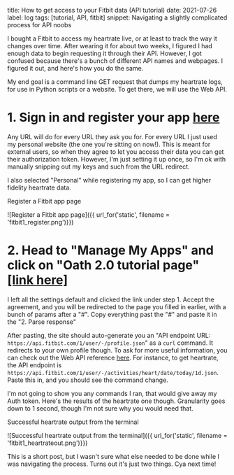 title: How to get access to your Fitbit data (API tutorial)
date: 2021-07-26
label: log
tags: [tutorial, API, fitbit]
snippet: Navigating a slightly complicated process for API noobs

I bought a Fitbit to access my heartrate live, or at least to track the way it changes over time. After wearing it for about two weeks, I figured I had enough data to begin requesting it through their API. However, I got confused because there's a bunch of different API names and webpages. I figured it out, and here's how you do the same.

My end goal is a command line GET request that dumps my heartrate logs, for use in Python scripts or a website. To get there, we will use the Web API.

# 1. Sign in and register your app [here](https://dev.fitbit.com/apps/new)
Any URL will do for every URL they ask you for. For every URL I just used my personal website (the one you're sitting on now!). This is meant for external users, so when they agree to let you access their data you can get their authorization token. However, I'm just setting it up once, so I'm ok with manually snipping out my keys and such from the URL redirect. 

I also selected "Personal" while registering my app, so I can get higher fidelity heartrate data.

<p class="caption">Register a Fitbit app page</p>
![Register a Fitbit app page]({{ url_for('static', filename = 'fitbit1_register.png')}})


# 2. Head to "Manage My Apps" and click on "Oath 2.0 tutorial page" [[link here]](https://dev.fitbit.com/apps/oauthinteractivetutorial)

I left all the settings default and clicked the link under step 1. Accept the agreement, and you will be redirected to the page you filled in earlier, with a bunch of params after a "#". Copy everything past the "#" and paste it in the "2. Parse response"

After pasting, the site should auto-generate you an "API endpoint URL: `https://api.fitbit.com/1/user/-/profile.json`" as a `curl` command. It redirects to your own profile though. To ask for more useful information, you can check out the Web API reference [here](https://dev.fitbit.com/build/reference/web-api/heart-rate/). For instance, to get heartrate, the API endpoint is `https://api.fitbit.com/1/user/-/activities/heart/date/today/1d.json`. Paste this in, and you should see the command change. 

I'm not going to show you any commands I ran, that would give away my Auth token. Here's the results of the heartrate one though. Granularity goes down to 1 second, though I'm not sure why you would need that. 

<p class="caption">Successful heartrate output from the terminal</p>
![Successful heartrate output from the terminal]({{ url_for('static', filename = 'fitbit1_heartrateout.png')}})

This is a short post, but I wasn't sure what else needed to be done while I was navigating the process. Turns out it's just two things. Cya next time!
